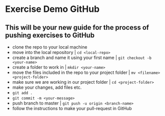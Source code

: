 # Exercise Demo GitHub
## This will be your new guide for the process of pushing exercises to GitHub


* clone the repo to your local machine
* move into the local repository | `cd <local-repo>`
* create a branch and name it using your first name | `git checkout -b <your-name>`
* create a folder to work in | `mkdir <your-name>`
* move the files included in the repo to your project folder | `mv <filename> <project-folder>`
* make sure we are working in our project folder | `cd <project-folder>`
* make your changes, add files etc.
* `git add .`
* `git commit -m <your-message>`
* push branch to master | `git push -u origin <branch-name>`
* follow the instructions to make your pull-request in GitHub
